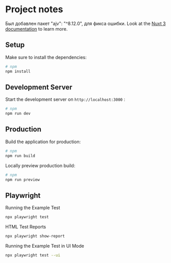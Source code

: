 # Project notes
Был добавлен пакет 
    "ajv": "^8.12.0",
для фикса ошибки.
Look at the [Nuxt 3 documentation](https://nuxt.com/docs/getting-started/introduction) to learn more.

## Setup

Make sure to install the dependencies:

```bash
# npm
npm install
```

## Development Server

Start the development server on `http://localhost:3000` :

```bash
# npm
npm run dev
```

## Production

Build the application for production:

```bash
# npm
npm run build
```

Locally preview production build:

```bash
# npm
npm run preview
```

## Playwright

Running the Example Test

```bash
npx playwright test
```

HTML Test Reports

```bash
npx playwright show-report
```

Running the Example Test in UI Mode

```bash
npx playwright test --ui
```
